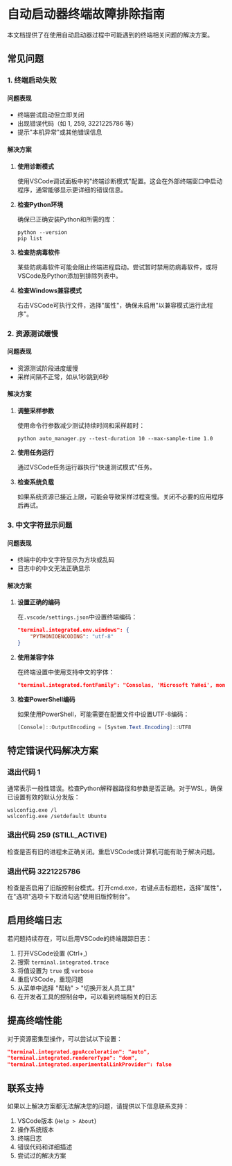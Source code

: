 # 自动启动器终端故障排除指南

本文档提供了在使用自动启动器过程中可能遇到的终端相关问题的解决方案。

## 常见问题

### 1. 终端启动失败

#### 问题表现

- 终端尝试启动但立即关闭
- 出现错误代码（如 1, 259, 3221225786 等）
- 提示"本机异常"或其他错误信息

#### 解决方案

1. **使用诊断模式**

   使用VSCode调试面板中的"终端诊断模式"配置。这会在外部终端窗口中启动程序，通常能够显示更详细的错误信息。

2. **检查Python环境**

   确保已正确安装Python和所需的库：

   ```
   python --version
   pip list
   ```

3. **检查防病毒软件**

   某些防病毒软件可能会阻止终端进程启动。尝试暂时禁用防病毒软件，或将VSCode及Python添加到排除列表中。

4. **检查Windows兼容模式**

   右击VSCode可执行文件，选择"属性"，确保未启用"以兼容模式运行此程序"。

### 2. 资源测试缓慢

#### 问题表现

- 资源测试阶段进度缓慢
- 采样间隔不正常，如从1秒跳到6秒

#### 解决方案

1. **调整采样参数**

   使用命令行参数减少测试持续时间和采样超时：

   ```
   python auto_manager.py --test-duration 10 --max-sample-time 1.0
   ```

2. **使用任务运行**

   通过VSCode任务运行器执行"快速测试模式"任务。

3. **检查系统负载**

   如果系统资源已接近上限，可能会导致采样过程变慢。关闭不必要的应用程序后再试。

### 3. 中文字符显示问题

#### 问题表现

- 终端中的中文字符显示为方块或乱码
- 日志中的中文无法正确显示

#### 解决方案

1. **设置正确的编码**

   在`.vscode/settings.json`中设置终端编码：

   ```json
   "terminal.integrated.env.windows": {
       "PYTHONIOENCODING": "utf-8"
   }
   ```

2. **使用兼容字体**

   在终端设置中使用支持中文的字体：

   ```json
   "terminal.integrated.fontFamily": "Consolas, 'Microsoft YaHei', monospace"
   ```

3. **检查PowerShell编码**

   如果使用PowerShell，可能需要在配置文件中设置UTF-8编码：

   ```powershell
   [Console]::OutputEncoding = [System.Text.Encoding]::UTF8
   ```

## 特定错误代码解决方案

### 退出代码 1

通常表示一般性错误。检查Python解释器路径和参数是否正确。对于WSL，确保已设置有效的默认分发版：

```
wslconfig.exe /l
wslconfig.exe /setdefault Ubuntu
```

### 退出代码 259 (STILL_ACTIVE)

检查是否有旧的进程未正确关闭。重启VSCode或计算机可能有助于解决问题。

### 退出代码 3221225786

检查是否启用了旧版控制台模式。打开cmd.exe，右键点击标题栏，选择"属性"，在"选项"选项卡下取消勾选"使用旧版控制台"。

## 启用终端日志

若问题持续存在，可以启用VSCode的终端跟踪日志：

1. 打开VSCode设置 (Ctrl+,)
2. 搜索 `terminal.integrated.trace`
3. 将值设置为 `true` 或 `verbose`
4. 重启VSCode，重现问题
5. 从菜单中选择 "帮助" > "切换开发人员工具"
6. 在开发者工具的控制台中，可以看到终端相关的日志

## 提高终端性能

对于资源密集型操作，可以尝试以下设置：

```json
"terminal.integrated.gpuAcceleration": "auto",
"terminal.integrated.rendererType": "dom",
"terminal.integrated.experimentalLinkProvider": false
```

## 联系支持

如果以上解决方案都无法解决您的问题，请提供以下信息联系支持：

1. VSCode版本 (`Help > About`)
2. 操作系统版本
3. 终端日志
4. 错误代码和详细描述
5. 尝试过的解决方案
